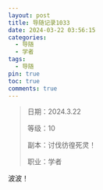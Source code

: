 ```yaml
---
layout: post
title: 导随记录1033
date: 2024-03-22 03:56:15
categories:
  - 导随
  - 学者
tags:
  - 导随
pin: true
toc: true
comments: true
---
```

> 日期：2024.3.22
>
> 等级：10
>
> 副本：讨伐彷徨死灵！
>
> 职业：学者

波波！